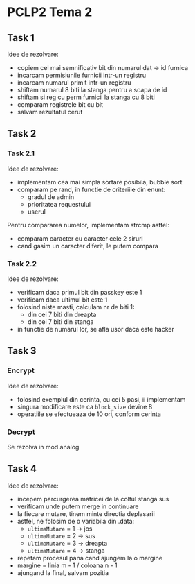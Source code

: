 # PCLP2 Tema 2

## Task 1
Idee de rezolvare:
* copiem cel mai semnificativ bit din numarul dat -> id furnica
* incarcam permisiunile furnicii intr-un registru
* incarcam numarul primit intr-un registru
* shiftam numarul 8 biti la stanga pentru a scapa de id
* shiftam si reg cu perm furnicii la stanga cu 8 biti
* comparam registrele bit cu bit
* salvam rezultatul cerut

## Task 2

### Task 2.1
Idee de rezolvare:
* implementam cea mai simpla sortare posibila, bubble sort
* comparam pe rand, in functie de criteriile din enunt:
    * gradul de admin
    * prioritatea requestului
    * userul

Pentru compararea numelor, implementam strcmp astfel:
* comparam caracter cu caracter cele 2 siruri
* cand gasim un caracter diferit, le putem compara

### Task 2.2
Idee de rezolvare:
* verificam daca primul bit din passkey este 1
* verificam daca ultimul bit este 1
* folosind niste masti, calculam nr de biti 1:
    * din cei 7 biti din dreapta
    * din cei 7 biti din stanga
* in functie de numarul lor, se afla usor daca este hacker

## Task 3

### Encrypt
Idee de rezolvare:
* folosind exemplul din cerinta, cu cei 5 pasi, ii implementam
* singura modificare este ca `block_size` devine 8
* operatiile se efectueaza de 10 ori, conform cerinta

### Decrypt
Se rezolva in mod analog

## Task 4
Idee de rezolvare:
* incepem parcurgerea matricei de la coltul stanga sus
* verificam unde putem merge in continuare
* la fiecare mutare, tinem minte directia deplasarii
* astfel, ne folosim de o variabila din .data:
    * `ultimaMutare` = 1 -> jos
    * `ultimaMutare` = 2 -> sus
    * `ultimaMutare` = 3 -> dreapta
    * `ultimaMutare` = 4 -> stanga
* repetam procesul pana cand ajungem la o margine
* margine = linia m - 1 / coloana n - 1
* ajungand la final, salvam pozitia